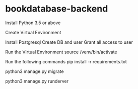 # bookdatabase-backend

Install Python 3.5 or above

Create Virtual Environment

Install Postgresql
Create DB and user
Grant all access to user

Run the Virtual Environment
source /venv/bin/activate

Run the following commands
pip install -r requirements.txt

python3 manage.py migrate

python3 manage.py runderver
